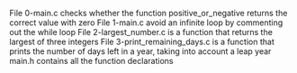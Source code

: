 File 0-main.c checks whether the function positive_or_negative returns the correct value with zero
File 1-main.c avoid an infinite loop by commenting out the while loop
File 2-largest_number.c is a function that returns the largest of three integers
File 3-print_remaining_days.c is a function that prints the number of days left in a year, taking into account a leap year
main.h contains all the function declarations
